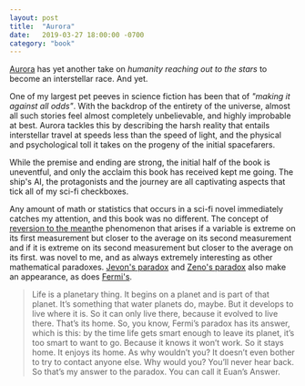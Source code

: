 ```yaml
---
layout: post
title:  "Aurora"
date:   2019-03-27 18:00:00 -0700
category: "book"
---
```


[Aurora](https://www.goodreads.com/book/show/23197269-aurora) has yet another take on _humanity reaching out to the stars_ to become an interstellar race. And yet.

One of my largest pet peeves in science fiction has been that of _"making it against all odds"_. With the backdrop of the entirety of the universe, almost all such stories feel almost completely unbelievable, and highly improbable at best. Aurora tackles this by describing the harsh reality that entails interstellar travel at speeds less than the speed of light, and the physical and psychological toll it takes on the progeny of the initial spacefarers.

While the premise and ending are strong, the initial half of the book is uneventful, and only the acclaim this book has received kept me going. The ship's AI, the protagonists and the journey are all captivating aspects that tick all of my sci-fi checkboxes.

Any amount of math or statistics that occurs in a sci-fi novel immediately catches my attention, and this book was no different. The concept of <span class="tooltip">[reversion to the mean](https://en.wikipedia.org/wiki/Regression_toward_the_mean)<span class="tooltiptext">the phenomenon that arises if a variable is extreme on its first measurement but closer to the average on its second measurement and if it is extreme on its second measurement but closer to the average on its first.</span></span> was novel to me, and as always extremely interesting as other mathematical paradoxes. [Jevon's paradox](https://en.wikipedia.org/wiki/Jevons_paradox) and [Zeno's paradox](https://en.wikipedia.org/wiki/Zeno%27s_paradoxes#Dichotomy_paradox) also make an appearance, as does [Fermi's](https://en.wikipedia.org/wiki/Fermi_paradox).

> Life is a planetary thing. It begins on a planet and is part of that planet. It’s something that water planets do, maybe. But it develops to live where it is. So it can only live there, because it evolved to live there. That’s its home. So, you know, Fermi’s paradox has its answer, which is this: by the time life gets smart enough to leave its planet, it’s too smart to want to go. Because it knows it won’t work. So it stays home. It enjoys its home. As why wouldn’t you? It doesn’t even bother to try to contact anyone else. Why would you? You’ll never hear back. So that’s my answer to the paradox. You can call it Euan’s Answer.
